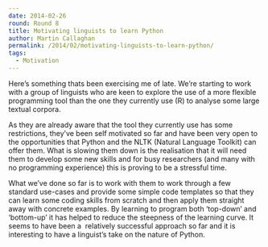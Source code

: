 ```yaml
---
date: 2014-02-26
round: Round 8
title: Motivating linguists to learn Python
author: Martin Callaghan
permalink: /2014/02/motivating-linguists-to-learn-python/
tags:
  - Motivation
---
```

Here&#8217;s something thats been exercising me of late. We&#8217;re starting to work with a group of linguists who are keen to explore the use of a more flexible programming tool than the one they currently use (R) to analyse some large textual corpora.

As they are already aware that the tool they currently use has some restrictions, they&#8217;ve been self motivated so far and have been very open to the opportunities that Python and the NLTK (Natural Language Toolkit) can offer them. What is slowing them down is the realisation that it will need them to develop some new skills and for busy researchers (and many with no programming experience) this is proving to be a stressful time.

What we&#8217;ve done so far is to work with them to work through a few standard use-cases and provide some simple code templates so that they can learn some coding skills from scratch and then apply them straight away with concrete examples. By learning to program both &#8216;top-down&#8217; and &#8216;bottom-up&#8217; it has helped to reduce the steepness of the learning curve. It seems to have been a  relatively successful approach so far and it is interesting to have a linguist&#8217;s take on the nature of Python.
